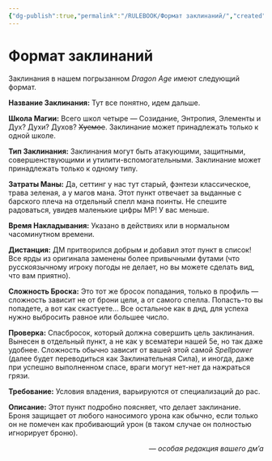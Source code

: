 ```yaml
---
{"dg-publish":true,"permalink":"/RULEBOOK/Формат заклинаний/","created":"2025-04-06T21:08:36.851+03:00","updated":"2025-04-10T12:59:09.768+03:00"}
---
```


# **Формат заклинаний**



Заклинания в нашем погрызанном *Dragon Age* имеют следующий формат. 

**Название Заклинания:** Тут все понятно, идем дальше. 

**Школа Магии:** Всего школ четыре — Созидание, Энтропия, Элементы и Дух? Духи? Духов? ~~Хуемое~~. Заклинание может принадлежать только к одной школе. 

**Тип Заклинания:** Заклинания могут быть атакующими, защитными, совершенствующими и утилити-вспомогательными. Заклинание может принадлежать только к одному типу. 

**Затраты Маны:** Да, сеттинг у нас тут старый, фэнтези классическое, трава зеленая, а у магов мана. Этот пункт отвечает за выданные с барского плеча на отдельный спелл мана поинты. Не спешите радоваться, увидев маленькие цифры MP! У вас меньше. 

**Время Накладывания:** Указано в действиях или в нормальном часоминутном времени.

**Дистанция:** ДМ притворился добрым и добавил этот пункт в список! Все ярды из оригинала заменены более привычными футами (что русскоязычному игроку погоды не делает, но вы можете сделать вид, что вам приятно). 

**Сложность Броска:** Это тот же бросок попадания, только в профиль — сложность зависит не от брони цели, а от самого спелла. Попасть-то вы попадете, а вот как скастуете... Все остальное как в днд, для успеха нужно выбросить равное или большее число.  

**Проверка:** Спасбросок, который должна совершить цель заклинания. Вынесен в отдельный пункт, а не как у всематери нашей 5е, но так даже удобнее. Сложность обычно зависит от вашей этой самой *Spellpower* (далее будет переводиться как Заклинательная Сила), и иногда, даже при успешно выполненном спасе, враги могут нет-нет да нажраться грязи. 

**Требование:** Условия владения, варьируются от специализаций до рас. 

**Описание:** Этот пункт подробно поясняет, что делает заклинание. Броня защищает от любого наносимого урона как обычно, если только он не помечен как пробивающий урон (в таком случае он полностью игнорирует броню).

*<p align="right">— особая редакция вашего дм’а</p>*